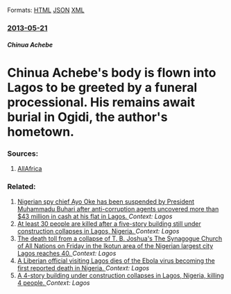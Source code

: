 
Formats: [HTML](/news/2013/05/21/chinua-achebe-s-body-is-flown-into-lagos-to-be-greeted-by-a-funeral-processional-his-remains-await-burial-in-ogidi-the-author-s-hometown.html)  [JSON](/news/2013/05/21/chinua-achebe-s-body-is-flown-into-lagos-to-be-greeted-by-a-funeral-processional-his-remains-await-burial-in-ogidi-the-author-s-hometown.json)  [XML](/news/2013/05/21/chinua-achebe-s-body-is-flown-into-lagos-to-be-greeted-by-a-funeral-processional-his-remains-await-burial-in-ogidi-the-author-s-hometown.xml)  

### [2013-05-21](/news/2013/05/21/index.md)

##### Chinua Achebe
# Chinua Achebe's body is flown into Lagos to be greeted by a funeral processional. His remains await burial in Ogidi, the author's hometown. 




### Sources:

1. [AllAfrica](http://allafrica.com/stories/201305211387.html)

### Related:

1. [Nigerian spy chief Ayo Oke has been suspended by President Muhammadu Buhari after anti-corruption agents uncovered more than $43 million in cash at his flat in Lagos. ](/news/2017/04/19/nigerian-spy-chief-ayo-oke-has-been-suspended-by-president-muhammadu-buhari-after-anti-corruption-agents-uncovered-more-than-43-million-in.md) _Context: Lagos_
2. [At least 30 people are killed after a five-story building still under construction collapses in Lagos, Nigeria. ](/news/2016/03/9/at-least-30-people-are-killed-after-a-five-story-building-still-under-construction-collapses-in-lagos-nigeria.md) _Context: Lagos_
3. [The death toll from a collapse of T. B. Joshua's The Synagogue Church of All Nations on Friday in the Ikotun area of the Nigerian largest city Lagos reaches 40. ](/news/2014/09/14/the-death-toll-from-a-collapse-of-t-b-joshua-s-the-synagogue-church-of-all-nations-on-friday-in-the-ikotun-area-of-the-nigerian-largest-ci.md) _Context: Lagos_
4. [A Liberian official visiting Lagos dies of the Ebola virus becoming the first reported death in Nigeria. ](/news/2014/07/25/a-liberian-official-visiting-lagos-dies-of-the-ebola-virus-becoming-the-first-reported-death-in-nigeria.md) _Context: Lagos_
5. [A 4-story building under construction collapses in Lagos, Nigeria, killing 4 people. ](/news/2013/11/5/a-4-story-building-under-construction-collapses-in-lagos-nigeria-killing-4-people.md) _Context: Lagos_
